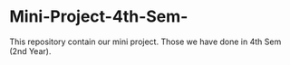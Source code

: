 # Mini-Project-4th-Sem-
This repository contain our mini project. Those we have done in 4th Sem (2nd Year).

